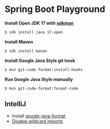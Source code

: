# Spring Boot Playground

**Install Open JDK 17 with [sdkman](https://sdkman.io/)**
```bash
$ sdk install java 17-open
```

**Install Maven**
```bash
$ sdk install maven
```

**Install Google Java Style git hook**
```bash
$ mvn git-code-format:install-hooks
```

**Run Google Java Style manually**

```bash
$ mvn git-code-format:format-code
```

## IntelliJ
- Install [google-java-format](https://plugins.jetbrains.com/plugin/8527-google-java-format)
- [Disable wildcard imports](https://www.jetbrains.com/help/idea/creating-and-optimizing-imports.html#disable-wildcard-imports)